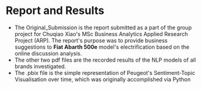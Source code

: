 # Report and Results
- The Original_Submission is the report submitted as a part of the group project for Chuqiao Xiao's MSc Business Analytics Applied Research Project (ARP). The report's purpose was to provide business suggestions to **Fiat Abarth 500e** model's electrification based on the online discussion analysis.
- The other two pdf files are the recorded results of the NLP models of all brands investigated.
- The .pbix file is the simple representation of Peugeot's Sentiment-Topic Visualisation over time, which was originally accomplished via Python
